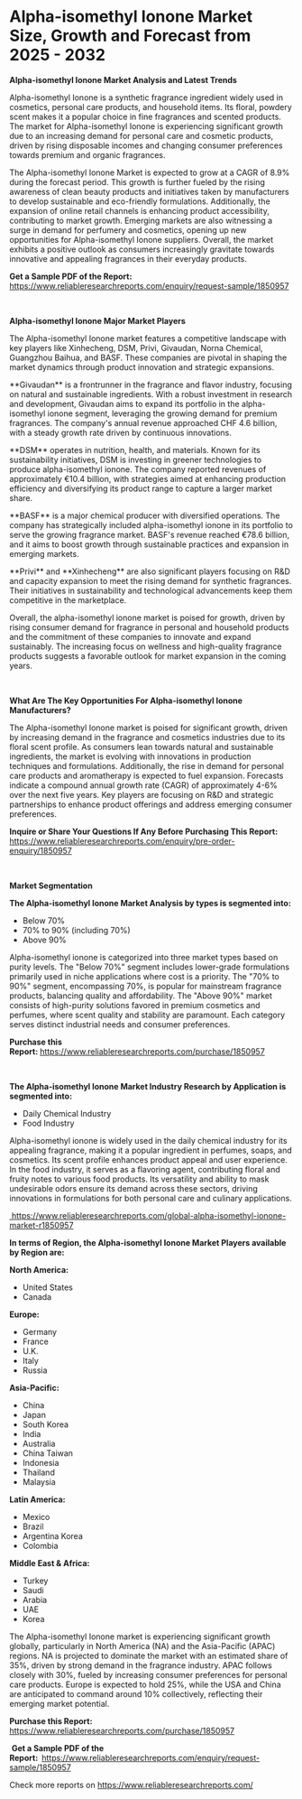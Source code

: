 <p><h1>Alpha-isomethyl Ionone Market Size, Growth and Forecast from 2025 - 2032</h1></p><p><strong>Alpha-isomethyl Ionone Market Analysis and Latest Trends</strong></p>
<p><p>Alpha-isomethyl Ionone is a synthetic fragrance ingredient widely used in cosmetics, personal care products, and household items. Its floral, powdery scent makes it a popular choice in fine fragrances and scented products. The market for Alpha-isomethyl Ionone is experiencing significant growth due to an increasing demand for personal care and cosmetic products, driven by rising disposable incomes and changing consumer preferences towards premium and organic fragrances.</p><p>The Alpha-isomethyl Ionone Market is expected to grow at a CAGR of 8.9% during the forecast period. This growth is further fueled by the rising awareness of clean beauty products and initiatives taken by manufacturers to develop sustainable and eco-friendly formulations. Additionally, the expansion of online retail channels is enhancing product accessibility, contributing to market growth. Emerging markets are also witnessing a surge in demand for perfumery and cosmetics, opening up new opportunities for Alpha-isomethyl Ionone suppliers. Overall, the market exhibits a positive outlook as consumers increasingly gravitate towards innovative and appealing fragrances in their everyday products.</p></p>
<p><strong>Get a Sample PDF of the Report:&nbsp;</strong> <a href="https://www.reliableresearchreports.com/enquiry/request-sample/1850957?utm_campaign=3557&utm_medium=2&utm_source=Github&utm_content=ia&utm_term=26032025&utm_id=alpha-isomethyl-ionone">https://www.reliableresearchreports.com/enquiry/request-sample/1850957</a></p>
<p>&nbsp;</p>
<p><strong>Alpha-isomethyl Ionone Major Market Players</strong></p>
<p><p>The Alpha-isomethyl Ionone market features a competitive landscape with key players like Xinhecheng, DSM, Privi, Givaudan, Norna Chemical, Guangzhou Baihua, and BASF. These companies are pivotal in shaping the market dynamics through product innovation and strategic expansions.</p><p>**Givaudan** is a frontrunner in the fragrance and flavor industry, focusing on natural and sustainable ingredients. With a robust investment in research and development, Givaudan aims to expand its portfolio in the alpha-isomethyl ionone segment, leveraging the growing demand for premium fragrances. The company's annual revenue approached CHF 4.6 billion, with a steady growth rate driven by continuous innovations.</p><p>**DSM** operates in nutrition, health, and materials. Known for its sustainability initiatives, DSM is investing in greener technologies to produce alpha-isomethyl ionone. The company reported revenues of approximately €10.4 billion, with strategies aimed at enhancing production efficiency and diversifying its product range to capture a larger market share.</p><p>**BASF** is a major chemical producer with diversified operations. The company has strategically included alpha-isomethyl ionone in its portfolio to serve the growing fragrance market. BASF's revenue reached €78.6 billion, and it aims to boost growth through sustainable practices and expansion in emerging markets.</p><p>**Privi** and **Xinhecheng** are also significant players focusing on R&D and capacity expansion to meet the rising demand for synthetic fragrances. Their initiatives in sustainability and technological advancements keep them competitive in the marketplace.</p><p>Overall, the alpha-isomethyl ionone market is poised for growth, driven by rising consumer demand for fragrance in personal and household products and the commitment of these companies to innovate and expand sustainably. The increasing focus on wellness and high-quality fragrance products suggests a favorable outlook for market expansion in the coming years.</p></p>
<p>&nbsp;</p>
<p><strong>What Are The Key Opportunities For Alpha-isomethyl Ionone Manufacturers?</strong></p>
<p><p>The Alpha-isomethyl Ionone market is poised for significant growth, driven by increasing demand in the fragrance and cosmetics industries due to its floral scent profile. As consumers lean towards natural and sustainable ingredients, the market is evolving with innovations in production techniques and formulations. Additionally, the rise in demand for personal care products and aromatherapy is expected to fuel expansion. Forecasts indicate a compound annual growth rate (CAGR) of approximately 4-6% over the next five years. Key players are focusing on R&D and strategic partnerships to enhance product offerings and address emerging consumer preferences.</p></p>
<p><strong>Inquire or Share Your Questions If Any Before Purchasing This Report:</strong> <a href="https://www.reliableresearchreports.com/enquiry/pre-order-enquiry/1850957?utm_campaign=3557&utm_medium=2&utm_source=Github&utm_content=ia&utm_term=26032025&utm_id=alpha-isomethyl-ionone">https://www.reliableresearchreports.com/enquiry/pre-order-enquiry/1850957</a></p>
<p>&nbsp;</p>
<p><strong>Market Segmentation</strong></p>
<p><strong>The Alpha-isomethyl Ionone Market Analysis by types is segmented into:</strong></p>
<p><ul><li>Below 70%</li><li>70% to 90% (including 70%)</li><li>Above 90%</li></ul></p>
<p><p>Alpha-isomethyl ionone is categorized into three market types based on purity levels. The "Below 70%" segment includes lower-grade formulations primarily used in niche applications where cost is a priority. The "70% to 90%" segment, encompassing 70%, is popular for mainstream fragrance products, balancing quality and affordability. The "Above 90%" market consists of high-purity solutions favored in premium cosmetics and perfumes, where scent quality and stability are paramount. Each category serves distinct industrial needs and consumer preferences.</p></p>
<p><strong>Purchase this Report:&nbsp;</strong><a href="https://www.reliableresearchreports.com/purchase/1850957?utm_campaign=3557&utm_medium=2&utm_source=Github&utm_content=ia&utm_term=26032025&utm_id=alpha-isomethyl-ionone">https://www.reliableresearchreports.com/purchase/1850957</a></p>
<p>&nbsp;</p>
<p><strong>The Alpha-isomethyl Ionone Market Industry Research by Application is segmented into:</strong></p>
<p><ul><li>Daily Chemical Industry</li><li>Food Industry</li></ul></p>
<p><p>Alpha-isomethyl ionone is widely used in the daily chemical industry for its appealing fragrance, making it a popular ingredient in perfumes, soaps, and cosmetics. Its scent profile enhances product appeal and user experience. In the food industry, it serves as a flavoring agent, contributing floral and fruity notes to various food products. Its versatility and ability to mask undesirable odors ensure its demand across these sectors, driving innovations in formulations for both personal care and culinary applications.</p></p>
<p><a href="https://www.reliableresearchreports.com/global-alpha-isomethyl-ionone-market-r1850957?utm_campaign=3557&utm_medium=2&utm_source=Github&utm_content=ia&utm_term=26032025&utm_id=alpha-isomethyl-ionone">&nbsp;https://www.reliableresearchreports.com/global-alpha-isomethyl-ionone-market-r1850957</a></p>
<p><strong>In terms of Region, the Alpha-isomethyl Ionone Market Players available by Region are:</strong></p>
<p>
    <p> <strong> North America: </strong>
        <ul>
            <li>United States</li>
            <li>Canada</li>
        </ul>
        </p> 
    <p> <strong> Europe: </strong>
        <ul>
            <li>Germany</li>
            <li>France</li>
            <li>U.K.</li>
            <li>Italy</li>
            <li>Russia</li>
        </ul>
        </p> 
    <p> <strong> Asia-Pacific: </strong>
        <ul>
            <li>China</li>
            <li>Japan</li>
            <li>South Korea</li>
            <li>India</li>
            <li>Australia</li>
            <li>China Taiwan</li>
            <li>Indonesia</li>
            <li>Thailand</li>
            <li>Malaysia</li>
        </ul>
        </p> 
    <p> <strong> Latin America: </strong>
        <ul>
            <li>Mexico</li>
            <li>Brazil</li>
            <li>Argentina Korea</li>
            <li>Colombia</li>
        </ul>
        </p> 
    <p> <strong> Middle East & Africa: </strong>
        <ul>
            <li>Turkey</li>
            <li>Saudi</li>
            <li>Arabia</li>
            <li>UAE</li>
            <li>Korea</li>
        </ul>
    </p>
    </p>
<p><p>The Alpha-isomethyl Ionone market is experiencing significant growth globally, particularly in North America (NA) and the Asia-Pacific (APAC) regions. NA is projected to dominate the market with an estimated share of 35%, driven by strong demand in the fragrance industry. APAC follows closely with 30%, fueled by increasing consumer preferences for personal care products. Europe is expected to hold 25%, while the USA and China are anticipated to command around 10% collectively, reflecting their emerging market potential.</p></p>
<p><strong>Purchase this Report: </strong><a href="https://www.reliableresearchreports.com/purchase/1850957?utm_campaign=3557&utm_medium=2&utm_source=Github&utm_content=ia&utm_term=26032025&utm_id=alpha-isomethyl-ionone">https://www.reliableresearchreports.com/purchase/1850957</a></p>
<p>&nbsp;<strong>Get a Sample PDF of the Report:&nbsp;&nbsp;</strong><a href="https://www.reliableresearchreports.com/enquiry/request-sample/1850957?utm_campaign=3557&utm_medium=2&utm_source=Github&utm_content=ia&utm_term=26032025&utm_id=alpha-isomethyl-ionone">https://www.reliableresearchreports.com/enquiry/request-sample/1850957</a></p>
<p><strong></strong></p>
<p>Check more reports on <a href="https://www.reliableresearchreports.com/?utm_campaign=3557&utm_medium=2&utm_source=Github&utm_content=ia&utm_term=26032025&utm_id=alpha-isomethyl-ionone">https://www.reliableresearchreports.com/</a></p>